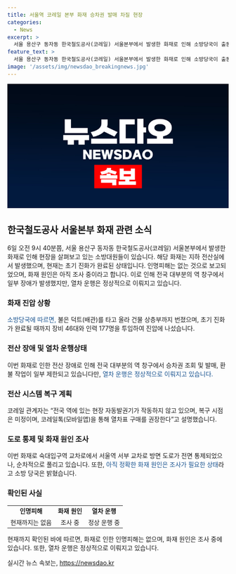 ```yaml
---
title: 서울역 코레일 본부 화재 승차권 발매 차질 현장
categories:
  - News
excerpt: >
  서울 용산구 동자동 한국철도공사(코레일) 서울본부에서 발생한 화재로 인해 소방당국이 출동하여 화재를 진압했다. 화재는 원인을 알 수 없는 채 발생했으며, 인명피해는 없는 것으로 파악됐다. 화재로 인해 전산 장애가 발생하여 대부분의 역 창구에서 승차권 조회, 발매, 환불 작업이 제대로 이뤄지지 않고 있지만, 열차는 정상 운행 중이다. 소방당국은 화재 원인에 대한 조사가 필요하며, 코레일 관계자는 복구 시점은 미정이라며 모바일 앱을 이용할 것을 요청했다.
feature_text: >
  서울 용산구 동자동 한국철도공사(코레일) 서울본부에서 발생한 화재로 인해 소방당국이 출동하여 화재를 진압했다. 화재는 원인을 알 수 없는 채 발생했으며, 인명피해는 없는 것으로 파악됐다. 화재로 인해 전산 장애가 발생하여 대부분의 역 창구에서 승차권 조회, 발매, 환불 작업이 제대로 이뤄지지 않고 있지만, 열차는 정상 운행 중이다. 소방당국은 화재 원인에 대한 조사가 필요하며, 코레일 관계자는 복구 시점은 미정이라며 모바일 앱을 이용할 것을 요청했다.
image: '/assets/img/newsdao_breakingnews.jpg'
---
```


<p><img src="/assets/img/newsdao_breakingnews.jpg" alt="pcversion 속보" /></p>

<h2 data-ke-size="size26">한국철도공사 서울본부 화재 관련 소식</h2>

<p data-ke-size="size16">6일 오전 9시 40분쯤, 서울 용산구 동자동 한국철도공사(코레일) 서울본부에서 발생한 화재로 인해 현장을 살펴보고 있는 소방대원들이 있습니다. 해당 화재는 지하 전산실에서 발생했으며, 현재는 초기 진화가 완료된 상태입니다. 인명피해는 없는 것으로 보고되었으며, 화재 원인은 아직 조사 중이라고 합니다. 이로 인해 전국 대부분의 역 창구에서 일부 장애가 발생했지만, 열차 운행은 정상적으로 이뤄지고 있습니다.</p>

<h3 data-ke-size="size24">화재 진압 상황</h3>

<p data-ke-size="size16"><span style="color: #1a5490;">소방당국에 따르면,</span> 불은 덕트(배관)를 타고 올라 건물 상층부까지 번졌으며, 초기 진화가 완료될 때까지 장비 46대와 인력 177명을 투입하여 진압에 나섰습니다.</p>

<h3 data-ke-size="size24">전산 장애 및 열차 운행상태</h3>

<p data-ke-size="size16">이번 화재로 인한 전산 장애로 인해 전국 대부분의 역 창구에서 승차권 조회 및 발매, 환불 작업이 일부 제한되고 있습니다만, <span style="color: #1a5490;">열차 운행은 정상적으로 이뤄지고 있습니다.</span></p>

<h3 data-ke-size="size24">전산 시스템 복구 계획</h3>

<p data-ke-size="size16">코레일 관계자는 “전국 역에 있는 현장 자동발권기가 작동하지 않고 있으며, 복구 시점은 미정이며, 코레일톡(모바일앱)을 통해 열차표 구매를 권장한다”고 설명했습니다.</p>

<h3 data-ke-size="size24">도로 통제 및 화재 원인 조사</h3>

<p data-ke-size="size16">이번 화재로 숙대입구역 교차로에서 서울역 서부 교차로 방면 도로가 전면 통제되었으나, 순차적으로 풀리고 있습니다. 또한, <span style="color: #1a5490;">아직 정확한 화재 원인은 조사가 필요한 상태</span>라고 소방 당국은 밝혔습니다.</p>

<h3 data-ke-size="size24">확인된 사실</h3>

<table>
    <tbody>
        <tr>
            <td style="text-align: center; height: 17px;"><b>인명피해</b></td>
            <td style="text-align: center; height: 17px;"><b>화재 원인</b></td>
            <td style="text-align: center; height: 17px;"><b>열차 운행</b></td>
        </tr>
        <tr>
            <td style="text-align: center; height: 17px;">현재까지는 없음</td>
            <td style="text-align: center; height: 17px;">조사 중</td>
            <td style="text-align: center; height: 17px;">정상 운행 중</td>
        </tr>
    </tbody>
</table>

<p data-ke-size="size16">현재까지 확인된 바에 따르면, 화재로 인한 인명피해는 없으며, 화재 원인은 조사 중에 있습니다. 또한, 열차 운행은 정상적으로 이뤄지고 있습니다.</p>
실시간 뉴스 속보는, <a href="https://newsdao.kr" rel="dofollow">https://newsdao.kr</a>


